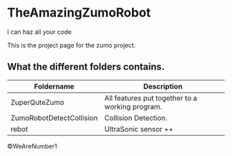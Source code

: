 # TheAmazingZumoRobot
I can haz all your code

This is the project page for the zumo project.

What the different folders contains.
------------------------------------

Foldername  | Description
------------| -------------
ZuperQuteZumo|All features put together to a working program.
ZumoRobotDetectCollision|Collision Detection.
rebot|UltraSonic sensor ++


&copy;WeAreNumber1
